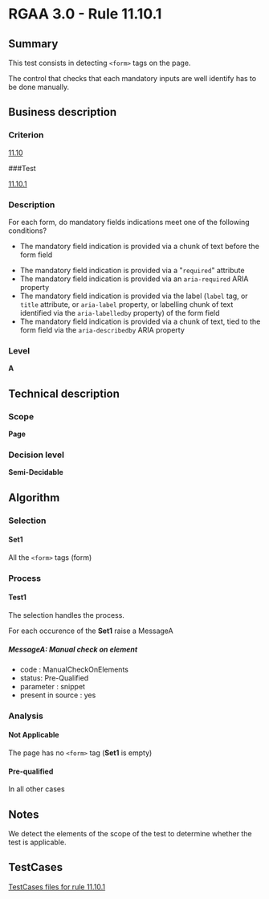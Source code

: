 # RGAA 3.0 -  Rule 11.10.1

## Summary

This test consists in detecting `<form>` tags on the page.

The control that checks that each mandatory inputs are well identify has to be done manually.

## Business description

### Criterion

[11.10](http://asqatasun.github.io/RGAA--3.0--EN/RGAA3.0_Criteria_English_version_v1.html#crit-11-10)

###Test

[11.10.1](http://asqatasun.github.io/RGAA--3.0--EN/RGAA3.0_Criteria_English_version_v1.html#test-11-10-1)

### Description
For each form, do mandatory fields
    indications meet one of the following conditions?
    <ul><li>The
   mandatory field indication is provided via a chunk
   of text before the form field</li>
  <li>The
   mandatory field indication is provided via a
   "<code>required</code>" attribute</li>
  <li>The
   mandatory field indication is provided via an
   <code>aria-required</code> ARIA property</li>
  <li>The
   mandatory field indication is provided via the label
   (<code>label</code> tag, or <code>title</code> attribute, or <code>aria-label</code>
   property, or labelling chunk of text identified via
   the <code>aria-labelledby</code> property) of the form field</li>
  <li>The
   mandatory field indication is provided via a chunk
   of text, tied to the form field via the
   <code>aria-describedby</code> ARIA property</li>
    </ul> 


### Level

**A**

## Technical description

### Scope

**Page**

### Decision level

**Semi-Decidable**

## Algorithm

### Selection

#### Set1

All the `<form>` tags (form)

### Process

#### Test1

The selection handles the process.

For each occurence of the **Set1** raise a MessageA

##### MessageA: Manual check on element

-   code : ManualCheckOnElements
-   status: Pre-Qualified
-   parameter : snippet
-   present in source : yes

### Analysis

#### Not Applicable

The page has no `<form>` tag (**Set1** is empty)

#### Pre-qualified

In all other cases

## Notes

We detect the elements of the scope of the test to determine whether the
test is applicable.



##  TestCases 

[TestCases files for rule 11.10.1](https://gitlab.com/asqatasun/Asqatasun/-/tree/master/rules/rules-rgaa3.0/src/test/resources/testcases/rgaa30/Rgaa30Rule111001/) 


